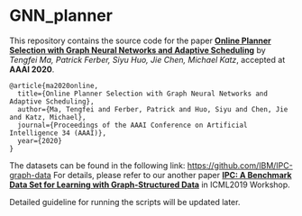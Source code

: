 # GNN_planner

This repository contains the source code for the paper [**Online Planner Selection with Graph Neural Networks and Adaptive Scheduling**](https://arxiv.org/abs/1811.00210) by *Tengfei Ma, Patrick Ferber, Siyu Huo, Jie Chen, Michael Katz*, accepted at **AAAI 2020**.

```
@article{ma2020online,
  title={Online Planner Selection with Graph Neural Networks and Adaptive Scheduling},
  author={Ma, Tengfei and Ferber, Patrick and Huo, Siyu and Chen, Jie and Katz, Michael},
  journal={Proceedings of the AAAI Conference on Artificial Intelligence 34 (AAAI)},
  year={2020}
}
```

The datasets can be found in the following link:
https://github.com/IBM/IPC-graph-data
For details, please refer to our another paper [**IPC: A Benchmark Data Set for Learning with Graph-Structured Data**](http://jie-chen-ibm.appspot.com/pub/ipc_graph_data.pdf) in ICML2019 Workshop.


Detailed guideline for running the scripts will be updated later. 

